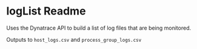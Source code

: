 # logList Readme

Uses the Dynatrace API to build a list of log files that are being monitored.

Outputs to `host_logs.csv` and `process_group_logs.csv`
